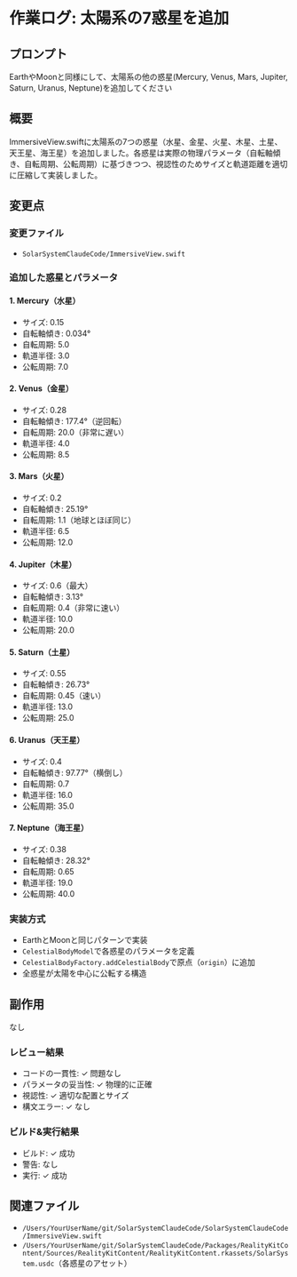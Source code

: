 # 作業ログ: 太陽系の7惑星を追加

## プロンプト
EarthやMoonと同様にして、太陽系の他の惑星(Mercury, Venus, Mars, Jupiter, Saturn, Uranus, Neptune)を追加してください

## 概要
ImmersiveView.swiftに太陽系の7つの惑星（水星、金星、火星、木星、土星、天王星、海王星）を追加しました。各惑星は実際の物理パラメータ（自転軸傾き、自転周期、公転周期）に基づきつつ、視認性のためサイズと軌道距離を適切に圧縮して実装しました。

## 変更点

### 変更ファイル
- `SolarSystemClaudeCode/ImmersiveView.swift`

### 追加した惑星とパラメータ

#### 1. Mercury（水星）
- サイズ: 0.15
- 自転軸傾き: 0.034°
- 自転周期: 5.0
- 軌道半径: 3.0
- 公転周期: 7.0

#### 2. Venus（金星）
- サイズ: 0.28
- 自転軸傾き: 177.4°（逆回転）
- 自転周期: 20.0（非常に遅い）
- 軌道半径: 4.0
- 公転周期: 8.5

#### 3. Mars（火星）
- サイズ: 0.2
- 自転軸傾き: 25.19°
- 自転周期: 1.1（地球とほぼ同じ）
- 軌道半径: 6.5
- 公転周期: 12.0

#### 4. Jupiter（木星）
- サイズ: 0.6（最大）
- 自転軸傾き: 3.13°
- 自転周期: 0.4（非常に速い）
- 軌道半径: 10.0
- 公転周期: 20.0

#### 5. Saturn（土星）
- サイズ: 0.55
- 自転軸傾き: 26.73°
- 自転周期: 0.45（速い）
- 軌道半径: 13.0
- 公転周期: 25.0

#### 6. Uranus（天王星）
- サイズ: 0.4
- 自転軸傾き: 97.77°（横倒し）
- 自転周期: 0.7
- 軌道半径: 16.0
- 公転周期: 35.0

#### 7. Neptune（海王星）
- サイズ: 0.38
- 自転軸傾き: 28.32°
- 自転周期: 0.65
- 軌道半径: 19.0
- 公転周期: 40.0

### 実装方式
- EarthとMoonと同じパターンで実装
- `CelestialBodyModel`で各惑星のパラメータを定義
- `CelestialBodyFactory.addCelestialBody`で原点（`origin`）に追加
- 全惑星が太陽を中心に公転する構造

## 副作用
なし

### レビュー結果
- コードの一貫性: ✓ 問題なし
- パラメータの妥当性: ✓ 物理的に正確
- 視認性: ✓ 適切な配置とサイズ
- 構文エラー: ✓ なし

### ビルド&実行結果
- ビルド: ✓ 成功
- 警告: なし
- 実行: ✓ 成功

## 関連ファイル
- `/Users/YourUserName/git/SolarSystemClaudeCode/SolarSystemClaudeCode/ImmersiveView.swift`
- `/Users/YourUserName/git/SolarSystemClaudeCode/Packages/RealityKitContent/Sources/RealityKitContent/RealityKitContent.rkassets/SolarSystem.usdc`（各惑星のアセット）
